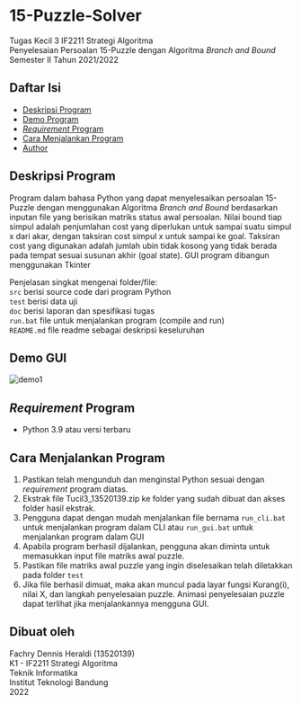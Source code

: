 # 15-Puzzle-Solver

Tugas Kecil 3 IF2211 Strategi Algoritma <br>
Penyelesaian Persoalan 15-Puzzle dengan Algoritma _Branch and Bound_ <br>
Semester II Tahun 2021/2022 <br>

## Daftar Isi

- [Deskripsi Program](#deskripsi-program)
- [Demo Program](#demo-gui)
- [_Requirement_ Program](#requirement-program)
- [Cara Menjalankan Program](#cara-menjalankan-program)
- [Author](#dibuat-oleh)

## Deskripsi Program

Program dalam bahasa Python yang dapat menyelesaikan persoalan 15-Puzzle dengan
menggunakan Algoritma _Branch and Bound_ berdasarkan inputan file yang berisikan matriks status awal persoalan.
Nilai bound tiap simpul adalah penjumlahan cost yang diperlukan untuk sampai suatu simpul x dari akar,
dengan taksiran cost simpul x untuk sampai ke goal. Taksiran cost yang digunakan adalah
jumlah ubin tidak kosong yang tidak berada pada tempat sesuai susunan akhir (goal state). GUI program dibangun menggunakan Tkinter

Penjelasan singkat mengenai folder/file: <br>
`src` berisi source code dari program Python <br>
`test` berisi data uji <br>
`doc` berisi laporan dan spesifikasi tugas <br>
`run.bat` file untuk menjalankan program (compile and run) <br>
`README.md` file readme sebagai deskripsi keseluruhan <br>

## Demo GUI

![demo1](https://user-images.githubusercontent.com/71638224/161409246-b03d4764-192f-4bde-899b-065d9d575be5.gif)

## _Requirement_ Program

- Python 3.9 atau versi terbaru

## Cara Menjalankan Program

1. Pastikan telah mengunduh dan menginstal Python sesuai dengan _requirement_ program diatas. <br>
2. Ekstrak file Tucil3_13520139.zip ke folder yang sudah dibuat dan akses folder hasil ekstrak. <br>
3. Pengguna dapat dengan mudah menjalankan file bernama `run_cli.bat` untuk menjalankan program dalam CLI atau `run_gui.bat` untuk menjalankan program dalam GUI
4. Apabila program berhasil dijalankan, pengguna akan diminta untuk memasukkan input file matriks awal puzzle.
5. Pastikan file matriks awal puzzle yang ingin diselesaikan telah diletakkan pada folder `test`
6. Jika file berhasil dimuat, maka akan muncul pada layar fungsi Kurang(i), nilai X, dan langkah penyelesaian puzzle. Animasi penyelesaian puzzle dapat terlihat jika menjalankannya mengguna GUI.

## Dibuat oleh

Fachry Dennis Heraldi (13520139) <br>
K1 - IF2211 Strategi Algoritma <br>
Teknik Informatika <br>
Institut Teknologi Bandung <br>
2022 <br>

